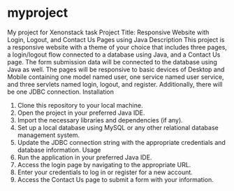 # myproject

My project for Xenonstack task
Project Title: Responsive Website with Login, Logout, and Contact Us Pages using Java
Description
This project is a responsive website with a theme of your choice that includes three pages, a login/logout flow connected to a database using Java, and a Contact Us page. The form submission data will be connected to the database using Java as well. The pages will be responsive to basic devices of Desktop and Mobile containing one model named user, one service named user service, and three servlets named login, logout, and register. Additionally, there will be one JDBC connection.
Installation

1. Clone this repository to your local machine.
2. Open the project in your preferred Java IDE.
3. Import the necessary libraries and dependencies (if any).
4. Set up a local database using MySQL or any other relational database management system.
5. Update the JDBC connection string with the appropriate credentials and database information.
   Usage
6. Run the application in your preferred Java IDE.
7. Access the login page by navigating to the appropriate URL.
8. Enter your credentials to log in or register for a new account.
9. Access the Contact Us page to submit a form with your information.
